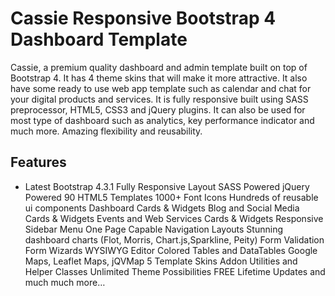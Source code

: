 # Cassie Responsive Bootstrap 4 Dashboard Template

Cassie, a premium quality dashboard and admin template built on top of Bootstrap 4. It has 4 theme skins that will make it more attractive. It also have some ready to use web app template such as calendar and chat for your digital products and services. It is fully responsive built using SASS preprocessor, HTML5, CSS3 and jQuery plugins. It can also be used for most type of dashboard such as analytics, key performance indicator and much more. Amazing flexibility and reusability.

## Features
- Latest Bootstrap 4.3.1
Fully Responsive Layout
SASS Powered
jQuery Powered
90 HTML5 Templates
1000+ Font Icons
Hundreds of reusable ui components
Dashboard Cards & Widgets
Blog and Social Media Cards & Widgets
Events and Web Services Cards & Widgets
Responsive Sidebar Menu
One Page Capable
Navigation Layouts
Stunning dashboard charts (Flot, Morris, Chart.js,Sparkline, Peity)
Form Validation
Form Wizards
WYSIWYG Editor
Colored Tables and DataTables
Google Maps, Leaflet Maps, jQVMap
5 Template Skins
Addon Utilities and Helper Classes
Unlimited Theme Possibilities
FREE Lifetime Updates
and much much more…
